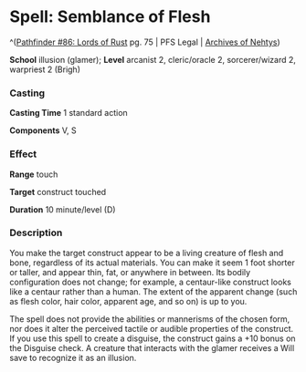 # Spell: Semblance of Flesh

^([Pathfinder #86: Lords of Rust][ss-semblance-of-flesh] pg. 75 | PFS Legal | [Archives of Nehtys][sn-semblance-of-flesh])

**School** illusion (glamer); **Level** arcanist 2, cleric/oracle 2, sorcerer/wizard 2, warpriest 2 (Brigh)

### Casting

**Casting Time** 1 standard action  

**Components** V, S

### Effect

**Range** touch  

**Target** construct touched  

**Duration** 10 minute/level (D)

### Description

You make the target construct appear to be a living creature of flesh and bone, regardless of its actual materials. You can make it seem 1 foot shorter or taller, and appear thin, fat, or anywhere in between. Its bodily configuration does not change; for example, a centaur-like construct looks like a centaur rather than a human. The extent of the apparent change (such as flesh color, hair color, apparent age, and so on) is up to you.  

The spell does not provide the abilities or mannerisms of the chosen form, nor does it alter the perceived tactile or audible properties of the construct. If you use this spell to create a disguise, the construct gains a +10 bonus on the Disguise check. A creature that interacts with the glamer receives a Will save to recognize it as an illusion.

[ss-semblance-of-flesh]: http://paizo.com/products/btpy97az
[sn-semblance-of-flesh]: http://www.archivesofnethys.com/SpellDisplay.aspx?ItemName=Semblance%20of%20Flesh